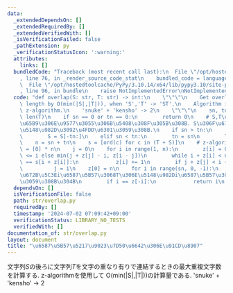 ```yaml
---
data:
  _extendedDependsOn: []
  _extendedRequiredBy: []
  _extendedVerifiedWith: []
  _isVerificationFailed: false
  _pathExtension: py
  _verificationStatusIcon: ':warning:'
  attributes:
    links: []
  bundledCode: "Traceback (most recent call last):\n  File \"/opt/hostedtoolcache/PyPy/3.10.14/x64/lib/pypy3.10/site-packages/onlinejudge_verify/documentation/build.py\"\
    , line 76, in _render_source_code_stat\n    bundled_code = language.bundle(\n\
    \  File \"/opt/hostedtoolcache/PyPy/3.10.14/x64/lib/pypy3.10/site-packages/onlinejudge_verify/languages/python.py\"\
    , line 96, in bundle\n    raise NotImplementedError\nNotImplementedError\n"
  code: "def overlap(S: str, T: str) -> int:\n    \"\"\"\n    Get overlapped string\
    \ length by O(min(|S|,|T|)), when 'S','T' -> 'ST'.\n    Algorithm is based on\
    \ z-algorithm.\n    'snuke' + 'kensho' -> 2\n    \"\"\"\n    sn, tn = len(S),\
    \ len(T)\n    if sn == 0 or tn == 0:\n        return 0\n    # S,T\u306F\u77ED\u3044\
    \u65B9\u306E\u9577\u3055\u306B\u5408\u308F\u305B\u308B. S\u306F\u672B\u5C3E, T\u306F\
    \u5148\u982D\u3092\u4FDD\u6301\u3059\u308B.\n    if sn > tn:\n        sn = tn\n\
    \        S = S[-tn:]\n    elif sn < tn:\n        tn = sn\n        T = T[:sn]\n\
    \    n = sn + tn\n    s = [ord(c) for c in (T + S)]\n    # z-algorithm\n    z\
    \ = [0] * n\n    j = 0\n    for i in range(1, n):\n        z[i] = 0 if j + z[j]\
    \ <= i else min(j + z[j] - i, z[i - j])\n        while i + z[i] < n and s[z[i]]\
    \ == s[i + z[i]]:\n            z[i] += 1\n        if j + z[j] < i + z[i]:\n  \
    \          j = i\n    z[0] = n\n    for i in range(sn, 0, -1):\n        # S\u306E\
    \u672B\u5C3Ei\u6587\u5B57\u3068T\u306E\u5148\u982Di\u6587\u5B57\u304C\u5408\u81F4\
    \u3059\u308B\u304B\n        if i == z[-i]:\n            return i\n    return 0\n"
  dependsOn: []
  isVerificationFile: false
  path: str/overlap.py
  requiredBy: []
  timestamp: '2024-07-02 07:09:42+09:00'
  verificationStatus: LIBRARY_NO_TESTS
  verifiedWith: []
documentation_of: str/overlap.py
layout: document
title: "\u6587\u5B57\u5217\u9023\u7D50\u6642\u306E\u91CD\u8907"
---
```


文字列$S$の後ろに文字列$T$を文字の重なり有りで連結するときの最大重複文字数を計算する.
z-algorithmを使用して O(min(|S|,|T|))の計算量である.
'snuke' + 'kensho' -> 2